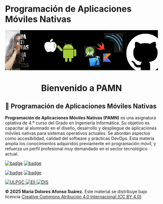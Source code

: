 # Programación de Aplicaciones Móviles Nativas

![Portada](https://github.com/Mltechbox/PAMN/blob/main/S1.png?raw=true/400/800 "PAMN")

<h1 style="text-align: center;">Bienvenido a PAMN</h1>

## 📱 Programación de Aplicaciones Móviles Nativas

**Programación de Aplicaciones Móviles Nativas (PAMN)** es una asignatura optativa de 4.º curso del Grado en Ingeniería Informática. Su objetivo es capacitar al alumnado en el diseño, desarrollo y despliegue de aplicaciones móviles nativas para sistemas operativos actuales. Se abordan aspectos como accesibilidad, calidad del software y prácticas DevOps. Esta materia amplía los conocimientos adquiridos previamente en programación móvil, y refuerza un perfil profesional muy demandado en el sector tecnológico actual.

<a href="files/PDA_GII_40983_PAMN_2025_2026.pdf" target="_blank"><img src="https://img.shields.io/badge/PDA-2025%2F26-blue" alt="badge"/></a>
<a href="files/PAMN%20Presentación%202025-2026.pdf" target="_blank"><img src="https://img.shields.io/badge/Presentación-2025%2F26-blue" alt="badge"/></a>

<a href="https://www.android.com/" target="_blank"><img src="https://img.shields.io/badge/App-Android-green?logo=android" alt="badge"/></a>
<a href="https://www.apple.com/ios/" target="_blank"><img src="https://img.shields.io/badge/App-iOS-lightgrey?logo=apple" alt="badge"/></a>


<a href="https://www.ulpgc.es" target="_blank">
  <img src="https://img.shields.io/badge/ULPGC-Universidad-blue" alt="ULPGC">
</a>
<a href="https://eii.ulpgc.es" target="_blank">
  <img src="https://img.shields.io/badge/EII-Escuela-blue" alt="EII">
</a>
<a href="https://www.dis.ulpgc.es" target="_blank">
  <img src="https://img.shields.io/badge/DIS-Departamento-blue" alt="DIS">
</a>

**© 2025 María Dolores Afonso Suárez.** Este material se distribuye bajo licencia
[Creative Commons Atribución 4.0 Internacional (CC BY 4.0)](https://creativecommons.org/licenses/by/4.0/deed.es).
